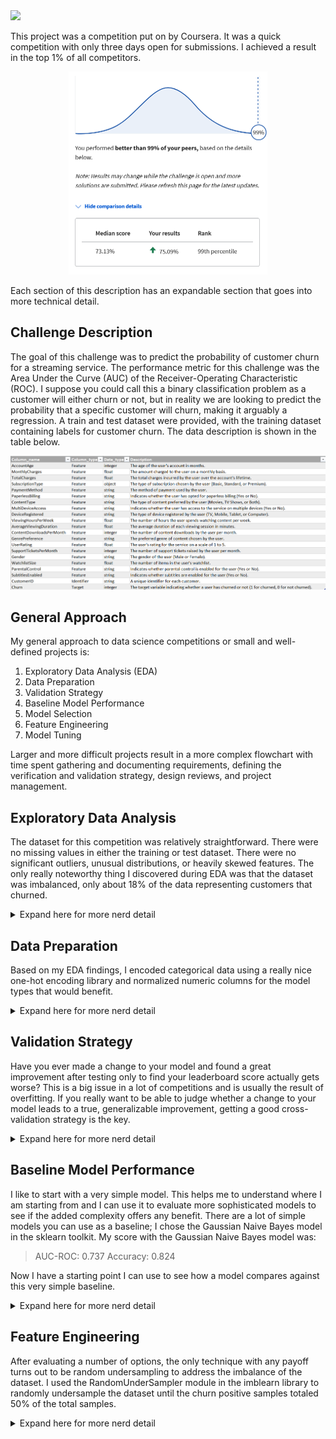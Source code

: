 <img src="images/challenge.png">

This project was a competition put on by Coursera. It was a quick competition with only three days open for submissions. I achieved a result in the top 1% of all competitors.
<p align="center">
<img src="images/churnrank.png" width="318" height="325">
</p>

Each section of this description has an expandable section that goes into more technical detail. 

## Challenge Description

The goal of this challenge was to predict the probability of customer churn for a streaming service. The performance metric for this challenge was the Area Under the Curve (AUC) of the Receiver-Operating Characteristic (ROC). I suppose you could call this a binary classification problem as a customer will either churn or not, but in reality we are looking to predict the probability that a specific customer will churn, making it arguably a regression. A train and test dataset were provided, with the training dataset containing labels for customer churn. The data description is shown in the table below.
<p align="center">
<img src="images/datadescription.png">
</p>

## General Approach
My general approach to data science competitions or small and well-defined projects is:
1. Exploratory Data Analysis (EDA)
2. Data Preparation
3. Validation Strategy
4. Baseline Model Performance
5. Model Selection
6. Feature Engineering
7. Model Tuning

Larger and more difficult projects result in a more complex flowchart with time spent gathering and documenting requirements, defining the verification and validation strategy, design reviews, and project management. 

## Exploratory Data Analysis

The dataset for this competition was relatively straightforward. There were no missing values in either the training or test dataset. There were no significant outliers, unusual distributions, or heavily skewed features. The only really noteworthy thing I discovered during EDA was that the dataset was imbalanced, only about 18% of the data representing customers that churned.

<details>
    <summary>Expand here for more nerd detail</summary>

>I like to use ydata profiling, a Python package that can generate a pretty nice html report with one line of code. The report is a nice starting point and gives a nice summary of each feature that includes some great information such as:
>* Number of missing values
>* Number of unique values
>* Number of zeroes
>* Max, min, and mean
>* Histogram
>* Extreme values
>* Correlation matrix
>* Variable interactions

>There are 10 categorical features, 9 numeric features, a Customer ID, and a binary target (the target present only in the training dataset).  
>Two features were significantly correlated. This turned out to be pretty intuitive, the Account Age correlating highly with Total Charges with a Spearman Correlation Coefficient of 0.86. 

<p align="center">
<img src="images/totalcharge-accountage.png" width="501" height="346">
</p>

>The above plot comes from ydata profiling and is part of an interactive dashboard that allows you to visualize feature interactions. Pretty nice! You can see a positive linear relationship between these two variables. It may or may not make sense to remove one of these correlated features - we can find out later during feature engineering and model optimization. 
>One last note from the analysis - take a look at the distribution of the label, Churn:

<p align="center">
<img src="images/imbalance.png" width="870" height="194">
</p>

>Of the training dataset only about 18% of the customers churn. This is an imbalanced dataset. In an ideal world we would have just as many samples where the customer churns as not - a ratio of 50% - so that we could train our models to classify more accurately. There are far worse imbalances in the world - think of a rare disease that affects 1/100,000 patients - but we do not have an equal number of classes in our sample. 
    
</details>

## Data Preparation

Based on my EDA findings, I encoded categorical data using a really nice one-hot encoding library and normalized numeric columns for the model types that would benefit. 

<details>
<summary>Expand here for more nerd detail</summary>

>My plan was to evaluate baseline performance using four different models: Deep Neural Network (DNN), XGBoost, LightGBM, and Logistic Regression. These are tools that I have used for other competitions with straightforward tabular datasets. A neural network is based on a number of nodes. Each node takes input values, either from the original feature set or from other nodes, and applies a mathematical operation to generate an output. By tuning the coefficients of these mathematical operations one can define complex interactions between features. XGBoost and LightGBM are both boosted, tree-based models. These two models work in slightly different ways and one may offer a performance benefit for a given problem. Logistic regression uses a linear combination of all the features to predict the probability of a classification. I am discussing these models here because each model has different needs for data preparation. 

>### Categorical Features
>While LightGBM and XGBoost have experimental support for categorical features, my preference is to take responsibility for encoding. Both Logistic Regression and the DNN require some kind of encoding for categorical features so it is something I will be doing anyway. 

>For the categorical features in this dataset I chose the one-hot encoding technique. There were some features that you could argue are ordinal (such as Subscription Type - standard, basic and premium), but since one of my models is Logistic Regression there is some danger to ordinal encoding. If I encoded Subscription Type using ordinal encoding and assigned a value of 1 for Basic, 2 for Standard, and 3 for Premium then by nature the contribution of this feature will be stuck with those ratios. Whatever effect Subscription Type contributes through Logistic Regression will be twice for Standard and three times for Premium. By one-hot encoding the model is free to independently determine the contributions of each Subscription Type to the classification.

>I like to use Pandas DataFrames to hold and manipulate datasets. The Pandas library is really fantastic and contains many helpful methods for data manipulation and even visualization. Unfortunately for one-hot encoding I feel the standard Pandas technique has a serious shortfall. The Pandas libarary has a get_dummies method that one-hot encodes a column. It can retain the original column name as a prefix and append the categorical value to the column name. This would result in column names like "SubscriptionType_Basic" and "SubscriptionType_Standard." The shortfall is that this method is not persistent. This means that the get_dummies method on your training DataFrame can return a different number of columns than on your test DataFrame if any of the categorical values are not present in one of the two datasets. The sklearn library has a very nice one-hot encoder but unfortunately does not preserve DataFrame column names by default. While it's not terribly hard to work around all of this, I found a [nice class](https://github.com/gdiepen/PythonScripts/blob/master/dataframe_onehotencoder.py) provided by Guido Diepen under the MIT license (thank you, Guido!) that overcomes this issue. You can create an encoder object that you can use to fit and transform your training DataFrame and then transform your test DataFrame. No column mismatch and you get nice and clear column names by default.

```python
# define categorical columns for one-hot encoding
catcols = ['SubscriptionType', 'PaymentMethod', 'PaperlessBilling', 'ContentType', 'MultiDeviceAccess',
    'DeviceRegistered', 'GenrePreference', 'Gender', 'ParentalControl', 'SubtitlesEnabled']

# create an encoder
df_ohe = DataFrameOneHotEncoder()

# create the encoded feature columns
dummies = df_ohe.fit_transform(train_df[catcols])

# match the index to the original DataFrame
dummies.index = train_df.index

# add the encoded columns to the original DataFrame and drop the originals
train_df = pd.concat([train_df, dummies], axis=1)
train_df = train_df.drop(columns = catcols)

# encode the test DataFrame and drop the original columns
test_df = pd.concat([test_df, df_ohe.transform(test_df[catcols])], axis=1)
test_df = test_df.drop(columns = catcols)
```

>Presto! Encoded DataFrames with clear column names, without having to join the test and train DataFrames or do a lot of work to preserve column names.

>### Numeric Features
>For this challenge, preparation of the numeric features depends on the models used to perform the classification. Two of the models I chose to use in this challenge, XGBoost and LightGBM, are decision tree-based models. As part of the algorithm the model can choose to make a split decision based on a threshold value for a numeric feature. The threshold value is adjusted to minimize entropy. Because of this nature of the algorithm, decision tree-based models do not usually benefit from normalization.

>Both the DNN and Logistic Regression models use the product of coefficients and features to predict the classification. If one feature ranges from -10,000 to +50,000 the coefficient will be dramatically different than a feature that ranges from 0.0001 to 0.0003. To help the model converge faster and avoid potential local minima in the loss function, we normalize the numeric features so that they have a consistent range, typically 0 to 1 or -1 to 1. 

>I used the MinMaxScaler from the sklearn toolkit and normalized all numeric columns to a range from 0 to 1. 

</details>

## Validation Strategy

Have you ever made a change to your model and found a great improvement after testing only to find your leaderboard score actually gets worse? This is a big issue in a lot of competitions and is usually the result of overfitting. If you really want to be able to judge whether a change to your model leads to a true, generalizable improvement, getting a good cross-validation strategy is the key. 

<details>
    <summary>Expand here for more nerd detail</summary>

>The simplest validation strategy is to set aside some percentage of your dataset for testing. This method can work well, but in some cases data critical to training your model to classify properly might be split off into the test dataset. This is especially true in imbalanced datasets. Remember up in our EDA we saw that only 18% of our customers churn? If we set aside 20% of our dataset there is a small chance that all of our examples of churn could be set aside for validation and our model would have no chance of learning how to predict churn. 

>Here is a typical test-train split operation using test_train_split from the sklearn toolkit:
```python
X_train, X_test, y_train, y_test = train_test_split(train_df, y, test_size=0.2, random_state=42)
```
>That's pretty simple and easy. If you want to know if you need a better strategy, run your model and score your result using different random_state values in the line of code above. If you see large swings in your results you probably need to improve your validation strategy.

>Here is a box and whisker plot where I have evaluated model performance using five different random seeds in the test-train split code above:
<p align="center">
<img src="images/traintest.png" width="500" height="310">
</p>

>We might be OK using this simple validation strategy, but let's look at picking between our three models here. While any one of our random seeds would show us that the XGBoost model is the worst performer, there are some runs where our LightGBM model could appear to be superior to our Logistic Regression. After five different random seeds, which would you pick? Looking at this plot the Logistic Regression is the obvious choice but you might have picked wrong just using this basic train-test split method and only one random seed. 

>I opted to use a repeated stratified K-fold from the sklearn toolkit with 5 splits and 3 repeats. The splits refer to the number of folds, or equal parts, that your data gets cut up into. Our dataset has 243,787 rows so each of our folds will be 48,757 or so (rounding error). By using stratified folds the algorithm ensures that each fold contains roughly the same percentage of churn vs no churn customers. This process of stratifying and splitting the dataset into five parts is repeated three times over using a different random seed each time. We evaluate our model and score it on every fold and every repeat and can get an average and standard deviation of our model performance. This gives us a real opportunity to evaluate changes to our model to see if they will generalize well or are potentially overfitting. 

</details>

## Baseline Model Performance

I like to start with a very simple model. This helps me to understand where I am starting from and I can use it to evaluate more sophisticated models to see if the added complexity offers any benefit. There are a lot of simple models you can use as a baseline; I chose the Gaussian Naive Bayes model in the sklearn toolkit. My score with the Gaussian Naive Bayes model was:
>AUC-ROC: 0.737 Accuracy: 0.824

Now I have a starting point I can use to see how a model compares against this very simple baseline.

<details>
    <summary>Expand here for more nerd detail</summary>

>Take a look at the accuracy score - just above 82%. Remember the imbalance of our dataset? Just about 18% of the data points are for customers that churn. If we assumed that every customer would not churn we would be at just about 82% accuracy. Our Gaussian Naive Bayes classifier is maybe marginally better than that. Not great performance there, and maybe an indication that it will be tough to get dramatic improvements. This is also a good example of when accuracy is not a very good metric for imbalanced datasets. 
>For curiosity's sake, let's take a look at the confusion matrix for the Gaussian Naive Bayes model predictions on the test data set.

<p align="center">
<img src="images/confusionNB.png" width="480" height="360">
</p>

>The confusion matrix is helpful in telling us a bit more of the story. We're obviously not getting great performance out of the model, but we are seeing some ability to predict customers that churn. This model manages a True Positive Rate (TPR) of about 16%. Unfortunately we are also seeing some False Positives and False Negatives. 

</details>

## Feature Engineering

After evaluating a number of options, the only technique with any payoff turns out to be random undersampling to address the imbalance of the dataset. I used the RandomUnderSampler module in the imblearn library to randomly undersample the dataset until the churn positive samples totaled 50% of the total samples. 

<details>
    <summary>Expand here for more nerd detail</summary>

>One thing that I really enjoy in data science is using domain knowledge to synthesize new features from existing features for a performance boost in my model. Sadly, I could not find a single synthesized feature that offered any performance benefit whatsoever. I tried applying some intuition in combining features, such as multiplying the *MonthlyCharges* times the *SupportTicketsPerMonth* and then dividing by *TotalCharges*. My thought process there was that customers that were paying more for the service and reporting more issues through support tickets were more likely to cancel their subscription. I divided by *TotalCharges* thinking that customers who had been with the service longer were less likely to churn. Since the dataset is relatively small here I even tried some brute force feature synthesis. This is where you synthesize new features algorithmically and evaluate each one in your model(s) to see if there is a performance benefit. This is where your validation method can come through for you. If you don't have a good validation method you can end up thinking you got a performance benefit where in reality there is none there, and vice versa. Don't make the mistake of evaluating synthesized features by simply plugging them in your model and seeing if the feature ranks high in the importance score. This is a rookie move - I know because I've made that very mistake. If your model isn't performing better with a synthesized feature then it doesn't matter what the importance of that feature was in your model. 
>

</details>

